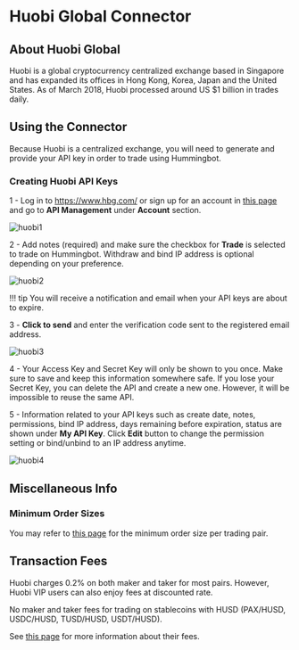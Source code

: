 # Huobi Global Connector

## About Huobi Global

Huobi is a global cryptocurrency centralized exchange based in Singapore and has expanded its offices in Hong Kong, Korea, Japan and the United States. As of March 2018, Huobi processed around US $1 billion in trades daily.


## Using the Connector

Because Huobi is a centralized exchange, you will need to generate and provide your API key in order to trade using Hummingbot.

### Creating Huobi API Keys

1 - Log in to https://www.hbg.com/ or sign up for an account in [this page](https://www.hbg.com/en-us/register/?backUrl=%2Fen-us%2F) and go to **API Management** under **Account** section.

![huobi1](/assets/img/huobi-account.png)

2 - Add notes (required) and make sure the checkbox for **Trade** is selected to trade on Hummingbot. Withdraw and bind IP address is optional depending on your preference.

![huobi2](/assets/img/huobi-create-api-key.png)

!!! tip
    You will receive a notification and email when your API keys are about to expire.

3 - **Click to send** and enter the verification code sent to the registered email address.

![huobi3](/assets/img/huobi-verification-code.png)

4 - Your Access Key and Secret Key will only be shown to you once. Make sure to save and keep this information somewhere safe. If you lose your Secret Key, you can delete the API and create a new one. However, it will be impossible to reuse the same API.

5 - Information related to your API keys such as create date, notes, permissions, bind IP address, days remaining before expiration, status are shown under **My API Key**. Click **Edit** button to change the permission setting or bind/unbind to an IP address anytime.

![huobi4](/assets/img/huobi-my-api-key.png)



## Miscellaneous Info

### Minimum Order Sizes

You may refer to [this page](https://support.huobi.so/hc/en-us/articles/360000400491-Trade-Limits) for the minimum order size per trading pair.

## Transaction Fees

Huobi charges 0.2% on both maker and taker for most pairs. However, Huobi VIP users can also enjoy fees at discounted rate.

No maker and taker fees for trading on stablecoins with HUSD (PAX/HUSD, USDC/HUSD, TUSD/HUSD, USDT/HUSD).

See [this page](https://www.hbg.com/en-us/about/fee/) for more information about their fees.
